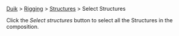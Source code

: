 [Duik](https://github.com/Rainbox-dev/DuAEF_Duik/wiki/Duik-User-Guide) > [Rigging](https://github.com/Rainbox-dev/DuAEF_Duik/wiki/Rigging) > [Structures](https://github.com/Rainbox-dev/DuAEF_Duik/wiki/Structures) > Select Structures

Click the *Select structures* button to select all the Structures in the composition.